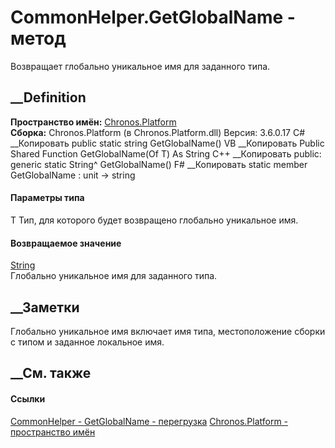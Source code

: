 # CommonHelper.GetGlobalName<T> \- метод
Возвращает глобально уникальное имя для заданного типа.
## __Definition
 **Пространство имён:** [Chronos.Platform](N_Chronos_Platform.htm)  
 **Сборка:** Chronos.Platform (в Chronos.Platform.dll) Версия: 3.6.0.17
C# __Копировать
     public static string GetGlobalName<T>()
VB __Копировать
     Public Shared Function GetGlobalName(Of T) As String
C++ __Копировать
     public:
    generic<typename T>
    static String^ GetGlobalName()
F# __Копировать
     static member GetGlobalName : unit -> string 
#### Параметры типа
T
    Тип, для которого будет возвращено глобально уникальное имя.
#### Возвращаемое значение
[String](https://learn.microsoft.com/dotnet/api/system.string)  
Глобально уникальное имя для заданного типа.
##  __Заметки
Глобально уникальное имя включает имя типа, местоположение сборки с типом и
заданное локальное имя.
## __См. также
#### Ссылки
[CommonHelper - ](T_Chronos_Platform_CommonHelper.htm)
[GetGlobalName -
перегрузка](Overload_Chronos_Platform_CommonHelper_GetGlobalName.htm)
[Chronos.Platform - пространство имён](N_Chronos_Platform.htm)
